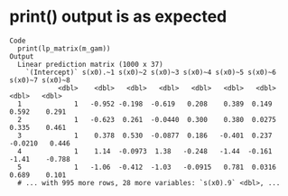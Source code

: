 # print() output is as expected

    Code
      print(lp_matrix(m_gam))
    Output
      Linear prediction matrix (1000 x 37)
        `(Intercept)` s(x0).~1 s(x0)~2 s(x0)~3 s(x0)~4 s(x0)~5 s(x0)~6 s(x0)~7 s(x0)~8
                <dbl>    <dbl>   <dbl>   <dbl>   <dbl>   <dbl>   <dbl>   <dbl>   <dbl>
      1             1   -0.952 -0.198  -0.619   0.208    0.389  0.149   0.592    0.291
      2             1   -0.623  0.261  -0.0440  0.300    0.380  0.0275  0.335    0.461
      3             1    0.378  0.530  -0.0877  0.186   -0.401  0.237  -0.0210   0.446
      4             1    1.14  -0.0973  1.38   -0.248   -1.44  -0.161  -1.41    -0.788
      5             1   -1.06  -0.412  -1.03   -0.0915   0.781  0.0316  0.689    0.101
      # ... with 995 more rows, 28 more variables: `s(x0).9` <dbl>, ...

